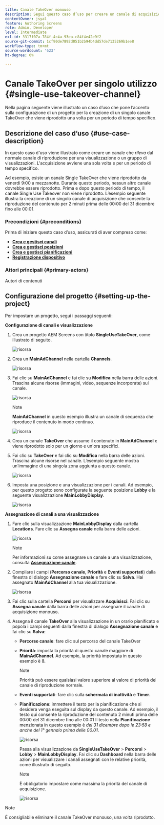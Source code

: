 ```yaml
---
title: Canale TakeOver monouso
description: Segui questo caso d’uso per creare un canale di acquisizione monouso.
contentOwner: jsyal
feature: Authoring Screens
role: Admin, Developer
level: Intermediate
exl-id: 3317f07a-784f-4c4a-93ea-c84f4e42e9f2
source-git-commit: 1cf90de7892d051b2b94b4dd57de7135269b1ee8
workflow-type: tm+mt
source-wordcount: '623'
ht-degree: 0%

---
```


# Canale TakeOver per singolo utilizzo {#single-use-takeover-channel}

Nella pagina seguente viene illustrato un caso d’uso che pone l’accento sulla configurazione di un progetto per la creazione di un singolo canale TakeOver che viene riprodotto una volta per un periodo di tempo specifico.

## Descrizione del caso d’uso {#use-case-description}

In questo caso d&#39;uso viene illustrato come creare un canale che *rileva* dal normale canale di riproduzione per una visualizzazione o un gruppo di visualizzazioni. L&#39;acquisizione avviene una sola volta e per un periodo di tempo specifico.

Ad esempio, esiste un canale Single TakeOver che viene riprodotto da venerdì 9:00 a mezzanotte. Durante questo periodo, nessun altro canale dovrebbe essere riprodotto. Prima e dopo questo periodo di tempo, il canale Single Use Takeover non viene riprodotto. L’esempio seguente illustra la creazione di un singolo canale di acquisizione che consente la riproduzione del contenuto per 2 minuti prima delle 00:00 del 31 dicembre fino alle 00:01.

### Precondizioni {#preconditions}

Prima di iniziare questo caso d’uso, assicurati di aver compreso come:

* **[Crea e gestisci canali](managing-channels.md)**
* **[Crea e gestisci posizioni](managing-locations.md)**
* **[Crea e gestisci pianificazioni](managing-schedules.md)**
* **[Registrazione dispositivo](device-registration.md)**

### Attori principali {#primary-actors}

Autori di contenuti

## Configurazione del progetto {#setting-up-the-project}

Per impostare un progetto, segui i passaggi seguenti:

**Configurazione di canali e visualizzazione**

1. Crea un progetto AEM Screens con titolo **SingleUseTakeOver**, come illustrato di seguito.

   ![risorsa](assets/single-takeover1.png)

1. Crea un **MainAdChannel** nella cartella **Channels**.

   ![risorsa](assets/single-takeover2.png)

1. Fai clic su **MainAdChannel** e fai clic su **Modifica** nella barra delle azioni. Trascina alcune risorse (immagini, video, sequenze incorporate) sul canale.

   ![risorsa](assets/single-takeover2.png)


   >[!NOTE]
   >**MainAdChannel** in questo esempio illustra un canale di sequenza che riproduce il contenuto in modo continuo.

   ![risorsa](assets/single-takeover3.png)

1. Crea un canale **TakeOver** che assume il contenuto in **MainAdChannel** e viene riprodotto solo per un giorno e un&#39;ora specifici.

1. Fai clic su **TakeOver** e fai clic su **Modifica** nella barra delle azioni. Trascina alcune risorse nel canale. L’esempio seguente mostra un’immagine di una singola zona aggiunta a questo canale.

   ![risorsa](assets/single-takeover4.png)

1. Imposta una posizione e una visualizzazione per i canali. Ad esempio, per questo progetto sono configurate la seguente posizione **Lobby** e la seguente visualizzazione **MainLobbyDisplay**.

   ![risorsa](assets/single-takeover5.png)

**Assegnazione di canali a una visualizzazione**

1. Fare clic sulla visualizzazione **MainLobbyDisplay** dalla cartella **Locations**. Fare clic su **Assegna canale** nella barra delle azioni.

   ![risorsa](assets/single-takeover6.png)

   >[!NOTE]
   >Per informazioni su come assegnare un canale a una visualizzazione, consulta **[Assegnazione canale](channel-assignment.md)**.

1. Compilare i campi (**Percorso canale**, **Priorità** e **Eventi supportati**) dalla finestra di dialogo **Assegnazione canale** e fare clic su **Salva**. Hai assegnato **MainAdChannel** alla tua visualizzazione.

   ![risorsa](assets/single-takeover7.png)

1. Fai clic sulla cartella **Percorsi** per visualizzare **Acquisisci**. Fai clic su **Assegna canale** dalla barra delle azioni per assegnare il canale di acquisizione monouso.

1. Assegna il canale **TakeOver** alla visualizzazione in un orario pianificato e popola i campi seguenti dalla finestra di dialogo **Assegnazione canale** e fai clic su **Salva**:

   * **Percorso canale**: fare clic sul percorso del canale TakeOver
   * **Priorità**: imposta la priorità di questo canale maggiore di **MainAdChannel**. Ad esempio, la priorità impostata in questo esempio è 8.

     >[!NOTE]
     >Priorità può essere qualsiasi valore superiore al valore di priorità del canale di riproduzione normale.
   * **Eventi supportati**: fare clic sulla **schermata di inattività** e **Timer**.
   * **Pianificazione**: immettere il testo per la pianificazione che si desidera venga eseguita sul display da questo canale. Ad esempio, il testo qui consente la riproduzione del contenuto 2 minuti prima delle 00:00 del 31 dicembre fino alle 00:01
Il testo nella **Pianificazione** menzionata in questo esempio è *del 31 dicembre dopo le 23:58 e anche del 1° gennaio prima delle 00.01*.

     ![risorsa](assets/single-takeover8.png)

     Passa alla visualizzazione da **SingleUseTakeOver** > **Percorsi** > **Lobby** > **MainLobbyDisplay**. Fai clic su **Dashboard** nella barra delle azioni per visualizzare i canali assegnati con le relative priorità, come illustrato di seguito.

     >[!NOTE]
     >È obbligatorio impostare come massima la priorità del canale di acquisizione.

     ![risorsa](assets/single-takeover9.png)

>[!NOTE]
>
>È consigliabile eliminare il canale TakeOver monouso, una volta riprodotto.
